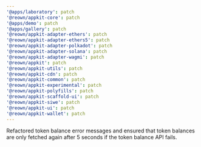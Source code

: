 ```yaml
---
'@apps/laboratory': patch
'@reown/appkit-core': patch
'@apps/demo': patch
'@apps/gallery': patch
'@reown/appkit-adapter-ethers': patch
'@reown/appkit-adapter-ethers5': patch
'@reown/appkit-adapter-polkadot': patch
'@reown/appkit-adapter-solana': patch
'@reown/appkit-adapter-wagmi': patch
'@reown/appkit': patch
'@reown/appkit-utils': patch
'@reown/appkit-cdn': patch
'@reown/appkit-common': patch
'@reown/appkit-experimental': patch
'@reown/appkit-polyfills': patch
'@reown/appkit-scaffold-ui': patch
'@reown/appkit-siwe': patch
'@reown/appkit-ui': patch
'@reown/appkit-wallet': patch
---
```


Refactored token balance error messages and ensured that token balances are only fetched again after 5 seconds if the token balance API fails.